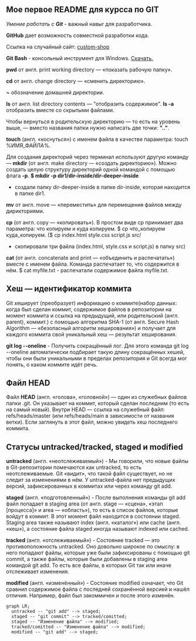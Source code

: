 ## Мое первое README для курсса по GIT

*Умение работать с **Git*** - важный навыr для разработчика.

**GitHub** дает возможность совместной разработки кода.

Ссылка на случайный сайт: [custom-shop](https://custom-shop.ru/ "Перейти в custom-shop.ru") 


**Git Bash** - консольный инструмент для Windows. [Скачать.](https://git-scm.com/download/win)

**pwd** от англ. print working directory — «показать рабочую папку».

**cd** от англ. change directory — «сменить директорию».

**~** обозначение домашней директории.

**ls** от англ. list directory contents — "отобразить содержимое". **ls -a** отобразить вместе со скрытыми файлами.

Чтобы вернуться в родительскую директорию — то есть на уровень выше, — вместо названия папки нужно написать две точки: **".."**.

**touch** (англ. «коснуться») с именем файла в качестве параметра: touch %ИМЯ_ФАЙЛА%.

Для создания директорий через терминал используют другую команду — **mkdir** (от англ. make directory — «создать директорию»). 
Можно создать целую структуру директорий одной командой с помощью флага **-p**. **$ mkdir -p dir1/dir-inside/dir-deeper-inside**
- создали папку dir-deeper-inside в папке dir-inside, которая находится в папке dir1.

**mv** от англ. move — «переместить» для перемещения файлов между дирикториями.

**cp** (от англ. copy — «копировать»). В простом виде cp принимает два параметра: что копируем и куда копируем.
$ cp что_копируем куда_копируем. ($ cp index.html style.css script.js src/
- скопировали три файла (index.html, style.css и script.js) в папку src)

**cat** (от англ. concatenate and print — «объединить и распечатать») вместе с именем файла. Команда распечатает то, что содержится в нём.
$ cat myfile.txt - распечатали содержимое файла myfile.txt.


## Хеш — идентификатор коммита

Git хеширует (преобразует) информацию о коммите(набор данных: когда был сделан коммит, содержимое файлов в репозитории на момент коммита
 и ссылка на предыдущий, или родительский (англ. parent), коммит.) с помощью алгоритма SHA-1 (от англ. Secure Hash Algorithm — «безопасный алгоритм хеширования»)
 и получает для каждого коммита свой уникальный хеш — результат хеширования.

**git log --oneline** - Получить сокращённый лог. Для этого команда git log --oneline автоматически подбирает такую длину сокращённых хешей,
 чтобы они были уникальными в пределах репозитория и Git всегда мог понять, о каком коммите идёт речь.

## Файл HEAD

Файл **HEAD** (англ. «голова», «головной») — один из служебных файлов папки .git. Он указывает на коммит, который сделан последним (то есть на самый новый).
Внутри HEAD — ссылка на служебный файл: refs/heads/master (или refs/heads/main в зависимости от названия ветки). Если заглянуть в этот файл, можно увидеть хеш последнего коммита.

## Статусы untracked/tracked, staged и modified

**untracked** (англ. «неотслеживаемый») - Мы говорили, что новые файлы в Git-репозитории помечаются как untracked, то есть неотслеживаемые. Git «видит», что такой файл существует,
 но не следит за изменениями в нём. У untracked-файла нет предыдущих версий, зафиксированных в коммитах или через команду git add.

**staged** (англ. «подготовленный») - После выполнения команды git add файл попадает в staging area (от англ. stage — «сцена», «этап [процесса]» и area — «область»), то есть в список файлов,
 которые войдут в коммит. В этот момент файл находится в состоянии staged. Staging area также называют index (англ. «каталог») или cache (англ. «кеш»), а состояние файла staged иногда называют
 indexed или cached.

**tracked** (англ. «отслеживаемый») - Состояние tracked — это противоположность untracked. Оно довольно широкое по смыслу: в него попадают файлы, которые уже были зафиксированы с помощью git commit,
 а также файлы, которые были добавлены в staging area командой git add. То есть все файлы, в которых Git так или иначе отслеживает изменения.

**modified** (англ. «изменённый») - Состояние modified означает, что Git сравнил содержимое файла с последней сохранённой версией и нашёл отличия. Например, файл был закоммичен и после этого изменён.


```mermaid
graph LR;
  untracked -- "git add" --> staged;
  staged -- "git commit" --> tracked/comitted;
  staged -- "Изменение файла" --> modified;
  tracked/comitted -- "Изменение файла" --> modified;
  modified -- "git add" --> staged;
``` 
